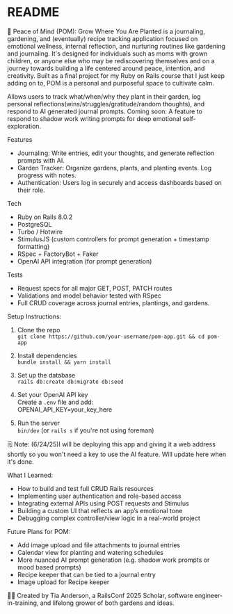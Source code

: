 # README


🌱 Peace of Mind (POM): Grow Where You Are Planted is a journaling, gardening, and (eventually) recipe tracking application focused on emotional wellness, internal reflection, and nurturing routines like gardening and journaling. It's designed for individuals such as moms with grown children, or anyone else who may be rediscovering themselves and on a journey towards building a life centered around peace, intention, and creativity. Built as a final project for my Ruby on Rails course that I just keep adding on to, POM is a personal and purposeful space to cultivate calm. 


Allows users to track what/when/why they plant in their garden, log personal reflections(wins/struggles/gratitude/random thoughts), and respond to AI generated journal prompts. Coming soon: A feature to respond to shadow work writing prompts for deep emotional self-exploration.

Features
- Journaling: Write entries, edit your thoughts, and generate reflection prompts with AI.
- Garden Tracker: Organize gardens, plants, and planting events. Log progress with notes.
- Authentication: Users log in securely and access dashboards based on their role.

Tech
- Ruby on Rails 8.0.2
- PostgreSQL
- Turbo / Hotwire
- StimulusJS (custom controllers for prompt generation + timestamp formatting)
- RSpec + FactoryBot + Faker
- OpenAI API integration (for prompt generation)

Tests
- Request specs for all major GET, POST, PATCH routes
- Validations and model behavior tested with RSpec
- Full CRUD coverage across journal entries, plantings, and gardens.

Setup Instructions:

1. Clone the repo  
   `git clone https://github.com/your-username/pom-app.git && cd pom-app`

2. Install dependencies  
   `bundle install && yarn install`

3. Set up the database  
   `rails db:create db:migrate db:seed`

4. Set your OpenAI API key  
   Create a `.env` file and add:  
   OPENAI_API_KEY=your_key_here

5. Run the server  
   `bin/dev` (or `rails s` if you're not using foreman)

🗒️ Note: (6/24/25)I will be deploying this app and giving it a web address shortly so you won't need a key to use the AI feature.
         Will update here when it's done.

What I Learned:
- How to build and test full CRUD Rails resources
- Implementing user authentication and role-based access
- Integrating external APIs using POST requests and Stimulus
- Building a custom UI that reflects an app’s emotional tone
- Debugging complex controller/view logic in a real-world project

Future Plans for POM:
- Add image upload and file attachments to journal entries
- Calendar view for planting and watering schedules
- More nuanced AI prompt generation (e.g. shadow work prompts or mood based prompts)
- Recipe keeper that can be tied to a journal entry
- Image upload for Recipe keeper




👩‍🎓 Created by Tia Anderson, a RailsConf 2025 Scholar, software engineer-in-training, and lifelong grower of both gardens and ideas.









